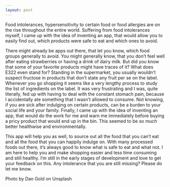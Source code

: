 ```yaml
---
layout: post
---
```

Food intolerances, hypersensitivity to certain food or food allergies are on the rise throughout the entire world. Suffering from food intolerances myself, I came up with the idea of inventing an app, that would allow you to easily find out, which products were safe to eat and which ones to avoid.

There might already be apps out there, that let you know, which food groups generally to avoid. You might generally know, that you don’t feel well after eating strawberries or having a drink of dairy milk. But did you know that some of your favorite products might have traces of it? What does E322 even stand for? Standing in the supermarket, you usually wouldn’t suspect fructose in products that don’t state any fruit per se on the label. Whenever you go shopping it seems like a very lengthy process to study the list of ingredients on the label. It was very frustrating and I was, quite literally, fed up with having to deal with the constant stomach pain, because I accidentally ate something that I wasn’t allowed to consume. Not knowing, if you are sick after indulging on certain products, can be a burden to your social life and your family. Finally, I came up with the idea of inventing an app, that would do the work for me and warn me immediately before buying a pricy product that would end up in the bin. This seemed to be so much better healthwise and environmentally.

This app will help you as well, to source out all the food that you can’t eat and all the food that you can happily indulge on. With many processed foods out there, it’s always good to know what is safe to eat and what not. I am here to help you and make shopping easier and less time consuming and still healthy. I’m still in the early stages of development and love to get your feedback on this. Any intolerance that you are still missing? Please do let me know.

Photo by Dan Gold on Unsplash
